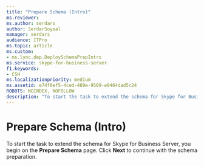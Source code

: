 ```yaml
---
title: "Prepare Schema (Intro)"
ms.reviewer: 
ms.author: serdars
author: SerdarSoysal
manager: serdars
audience: ITPro
ms.topic: article
ms.custom:
- ms.lync.dep.DeploySchemaPrepIntro
ms.service: skype-for-business-server
f1.keywords:
- CSH
ms.localizationpriority: medium
ms.assetid: e74f0ef5-4ced-489e-9509-e0464dad5c24
ROBOTS: NOINDEX, NOFOLLOW
description: "To start the task to extend the schema for Skype for Business Server, you begin on the Prepare Schema page. Click Next to continue with the schema preparation."
---
```


# Prepare Schema (Intro)
 
To start the task to extend the schema for Skype for Business Server, you begin on the **Prepare Schema** page. Click **Next** to continue with the schema preparation.
  

